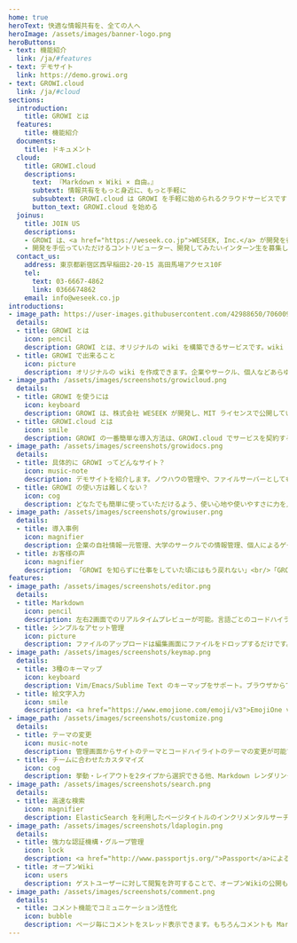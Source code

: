 ```yaml
---
home: true
heroText: 快適な情報共有を、全ての人へ
heroImage: /assets/images/banner-logo.png
heroButtons:
- text: 機能紹介
  link: /ja/#features
- text: デモサイト
  link: https://demo.growi.org
- text: GROWI.cloud
  link: /ja/#cloud
sections:
  introduction:
    title: GROWI とは
  features:
    title: 機能紹介
  documents:
    title: ドキュメント
  cloud:
    title: GROWI.cloud
    descriptions:
      text: 『Markdown × Wiki × 自由。』
      subtext: 情報共有をもっと身近に、もっと手軽に
      subsubtext: GROWI.cloud は GROWI を手軽に始められるクラウドサービスです
      button_text: GROWI.cloud を始める
  joinus:
    title: JOIN US
    descriptions:
    - GROWI は、<a href="https://weseek.co.jp">WESEEK, Inc.</a> が開発を行い、<br> MITライセンスで公開しているオープンソースソフトウェアです。
    - 開発を手伝っていただけるコントリビューター、開発してみたいインターン生を募集しています。<br> まずは Slack に参加し、気軽にWESEEKメンバーに声をかけてください。
  contact_us:
    address: 東京都新宿区西早稲田2-20-15 高田馬場アクセス10F
    tel:
      text: 03-6667-4862
      link: 0366674862
    email: info@weseek.co.jp
introductions:
- image_path: https://user-images.githubusercontent.com/42988650/70600974-6b29cc80-1c34-11ea-94ef-33c39c6a00dc.gif
  details:
  - title: GROWI とは
    icon: pencil
    description: GROWI とは、オリジナルの wiki を構築できるサービスです。wiki というと多くの人は wikipedia を連想すると思いますが、wiki とは多数のユーザーが共同してブラウザからコンテンツを編集するウェブサイトの事です。GROWI を使えば、自分だけの、自分達の、自社だけの wiki を作成できます。
  - title: GROWI で出来ること  
    icon: picture
    description: オリジナルの wiki を作成できます。企業やサークル、個人などあらゆる単位で、特定の情報についてまとめて管理したいとき、GROWI を使えばそれらの情報やファイルを管理できます。整理の仕方、ページの追加が自由自在で、思った通りの情報管理が簡単に実現できます。
- image_path: /assets/images/screenshots/growicloud.png
  details:
  - title: GROWI を使うには
    icon: keyboard
    description: GROWI は、株式会社 WESEEK が開発し、MIT ライセンスで公開しているオープンソースソフトウェアです。GitHub からダウンロードして手順に沿って構築すれば、 wiki として使えるようになります。
  - title: GROWI.cloud とは
    icon: smile
    description: GROWI の一番簡単な導入方法は、GROWI.cloud でサービスを契約する事です。GROWI.cloud では無料プランもありますので、是非使ってみてください。<br/><a href="https://growi.cloud/">GROWI.cloud</a>
- image_path: /assets/images/screenshots/growidocs.png
  details:
  - title: 具体的に GROWI ってどんなサイト？
    icon: music-note
    description: デモサイトを紹介します。ノウハウの管理や、ファイルサーバーとしても活用できます。使い方次第であらゆる用途に対応出来ます。GROWI の使い方のキュメントや、便利な機能開発も充実させています。<br/><a href="https://demo.growi.org/">GROWIデモサイト</a>
  - title: GROWI の使い方は難しくない？
    icon: cog
    description: どなたでも簡単に使っていただけるよう、使い心地や使いやすさに力を入れて GROWI を開発しています。使い方についてのマニュアルも用意しているので、多くのお客様から使いやすいとのお声をいただいています。<br/><a href="https://docs.growi.org/">GROWI Docs</a>
- image_path: /assets/images/screenshots/growiuser.png
  details:
  - title: 導入事例
    icon: magnifier
    description: 企業の自社情報一元管理、大学のサークルでの情報管理、個人によるゲーム攻略サイトとしての利用など、あらゆる用途でご活用いただいています。
  - title: お客様の声
    icon: magnifier
    description: 「GROWI を知らずに仕事をしていた頃にはもう戻れない」<br/>「GROWI を使って属人化していた仕事が誰でも出来るようになった」<br/>「使い勝手が心地良い」<br/>「最近色んなとこからGROWIって聞く、社内wikiの定番」<br/>「今までの100倍くらい知識の共有が進んだと感じます。知識は共有してなんぼです。」
features:
- image_path: /assets/images/screenshots/editor.png
  details:
  - title: Markdown
    icon: pencil
    description: 左右2画面でのリアルタイムプレビューが可能。言語ごとのコードハイライトや絵文字や注釈(footnotes)、タスクリスト、Bootstrap による HTML コードにも対応しています。
  - title: シンプルなアセット管理
    icon: picture
    description: ファイルのアップロードは編集画面にファイルをドロップするだけです。ストレージはローカルFS、AWS S3、Google Cloud Storage、MongoDB GridFS の4種をサポートしています。
- image_path: /assets/images/screenshots/keymap.png
  details:
  - title: 3種のキーマップ
    icon: keyboard
    description: Vim/Emacs/Sublime Text のキーマップをサポート。ブラウザからでも快適に入力できます。
  - title: 絵文字入力
    icon: smile
    description: <a href="https://www.emojione.com/emoji/v3">EmojiOne v3</a> による絵文字が文書を表情豊かに彩ります。入力支援機能として、<code>:</code>から入力を始めることでオートコンプリートウィンドウを表示します。
- image_path: /assets/images/screenshots/customize.png
  details:
  - title: テーマの変更
    icon: music-note
    description: 管理画面からサイトのテーマとコードハイライトのテーマの変更が可能です。 <br/> それぞれにライトテーマ、ダークテーマを複数種類用意しています。
  - title: チームに合わせたカスタマイズ
    icon: cog
    description: 挙動・レイアウトを2タイプから選択できる他、Markdown レンダリング設定を管理画面から変更できます。チームの使い方に合わせた柔軟な設定が可能です。
- image_path: /assets/images/screenshots/search.png
  details:
  - title: 高速な検索
    icon: magnifier
    description: ElasticSearch を利用したページタイトルのインクリメンタルサーチと、ページコンテンツの全文検索が可能です。日本語ユーザーにもやさしく、英数字は全角半角どちらでもヒットするようになっています。
- image_path: /assets/images/screenshots/ldaplogin.png
  details:
  - title: 強力な認証機構・グループ管理
    icon: lock
    description: <a href="http://www.passportjs.org/">Passport</a>による認証機構を採用、SSO を実現する SAML や、LDAP 認証、GitHub/Twitter/Google OAuth プロバイダを利用したログインをサポートしています。<br /> また、グループごとのアクセスコントロールを搭載し、より柔軟なページ管理が可能です。
  - title: オープンWiki
    icon: users
    description: ゲストユーザーに対して閲覧を許可することで、オープンWikiの公開も可能です。
- image_path: /assets/images/screenshots/comment.png
  details:
  - title: コメント機能でコミュニケーション活性化
    icon: bubble
    description: ページ毎にコメントをスレッド表示できます。もちろんコメントも Markdown による記述・プレビュー、ファイル添付が可能。<span class="text-muted">(コメント追加時の Slack 通知には近々対応予定
---
```

